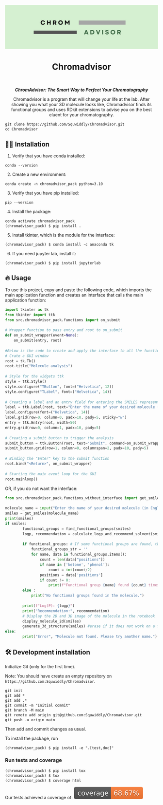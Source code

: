 <div align="center">
  <img src="assets/Chromadvisor_logo.png" alt="Project Logo">
</div>

<h1 align="center">
Chromadvisor
</h1>

<br>

<p align="center"><strong><em>ChromAdvisor: The Smart Way to Perfect Your Chromatography</em></strong></p>

<p align="center">Chromadvisor is a program that will change your life at the lab. After showing you what your 3D molecule looks like, Chromadvisor finds its functional groups and uses RDkit extensions to advise you on the best eluent for your chromatography.</p>


```
git clone https://github.com/Squwiddly/Chromadvisor.git
cd Chromadvisor
```

## 👩‍💻 Installation
1. Verify that you have conda installed:

```
conda --version
```

2. Create a new environment:

```
conda create -n chromadvisor_pack python=3.10 
```

3. Verify that you have pip installed:

```
pip --version
```

4. Install the package:

```
conda activate chromadvisor_pack
(chromadvisor_pack) $ pip install .
```

5. Install tkinter, which is the module for the interface:

```
(chromadvisor_pack) $ conda install -c anaconda tk
```

6. If you need jupyter lab, install it:

```
(chromadvisor_pack) $ pip install jupyterlab
```


## 🔥 Usage

To use this project, copy and paste the following code, which imports the main application function and creates an interface that calls the main application function:

```python
import tkinter as tk
from tkinter import ttk
from src.chromadvisor_pack.functions import on_submit

# Wrapper function to pass entry and root to on_submit
def on_submit_wrapper(event=None):
    on_submit(entry, root)

#Below is the code to create and apply the interface to all the functions
# Crate a GUI window
root = tk.Tk()
root.title("Molecule analysis")

# Style for the widgets ttk
style = ttk.Style()
style.configure("TButton", font=("Helvetica", 12))
style.configure("TLabel", font=("Helvetica", 14))

# Creating a label and an entry field for entering the SMILES representation
label = ttk.Label(root, text="Enter the name of your desired molecule (in English) :")
label.configure(font=("Helvetica", 14))
label.grid(row=0, column=0, padx=10, pady=5, sticky="w")
entry = ttk.Entry(root, width=50)
entry.grid(row=0, column=1, padx=10, pady=5)

# Creating a submit button to trigger the analysis
submit_button = ttk.Button(root, text="Submit", command=on_submit_wrapper)
submit_button.grid(row=1, column=0, columnspan=2, padx=10, pady=5)

# Binding the "Enter" key to the submit function
root.bind("<Return>", on_submit_wrapper)

# Starting the main event loop for the GUI
root.mainloop()
```
OR, if you do not want the interface:

```python
from src.chromadvisor_pack.functions_without_interface import get_smiles, find_functional_groups, calculate_logp_and_recommend_solvent, display_molecule_2d, generate_3d_structure

molecule_name = input("Enter the name of your desired molecule (in English) :")# Retrieve the molecule in english from the entry field
smiles = get_smiles(molecule_name)
print(smiles)
if smiles:
        functional_groups = find_functional_groups(smiles)
        logp, recommendation = calculate_logp_and_recommend_solvent(smiles)
   
        if functional_groups: # If some functional groups are found, they will be displayed
            functional_groups_str = ''
            for name, data in functional_groups.items():
                count = len(data["positions"])
                if name in ['ketone', 'phenol']:
                    count = int(count/2)
                positions = data['positions']
                if count != 0:
                    print(f"Functional group {name} found {count} times in the molecule.")
        else :
            print("No functional groups found in the molecule.")

        print(f"Log(P): {logp}")
        print("Recommendation:", recommendation)
        # Display the 2D and 3D image of the molecule in the notebook
        display_molecule_2d(smiles)
        generate_3d_structure(smiles) #erase if it does not work on a file.py
else:
        print("Error", "Molecule not found. Please try another name.")
```

## 🛠️ Development installation

Initialize Git (only for the first time). 

Note: You should have create an empty repository on `https://github.com:Squwiddly/Chromadvisor`.

```
git init
git add * 
git add .*
git commit -m "Initial commit" 
git branch -M main
git remote add origin git@github.com:Squwiddly/Chromadvisor.git 
git push -u origin main
```

Then add and commit changes as usual. 

To install the package, run

```
(chromadvisor_pack) $ pip install -e ".[test,doc]"
```

### Run tests and coverage

```
(chromadvisor_pack) $ pip install tox
(chromadvisor_pack) $ tox
(chromadvisor_pack) $ coverage html
```

Our tests achieved a coverage of:
![Coverage Status](assets/coverage-badge.svg)

